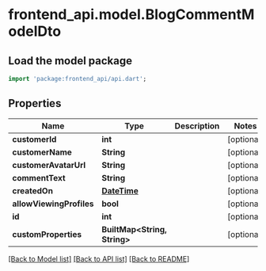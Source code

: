 # frontend_api.model.BlogCommentModelDto

## Load the model package
```dart
import 'package:frontend_api/api.dart';
```

## Properties
Name | Type | Description | Notes
------------ | ------------- | ------------- | -------------
**customerId** | **int** |  | [optional] 
**customerName** | **String** |  | [optional] 
**customerAvatarUrl** | **String** |  | [optional] 
**commentText** | **String** |  | [optional] 
**createdOn** | [**DateTime**](DateTime.md) |  | [optional] 
**allowViewingProfiles** | **bool** |  | [optional] 
**id** | **int** |  | [optional] 
**customProperties** | **BuiltMap&lt;String, String&gt;** |  | [optional] 

[[Back to Model list]](../README.md#documentation-for-models) [[Back to API list]](../README.md#documentation-for-api-endpoints) [[Back to README]](../README.md)


